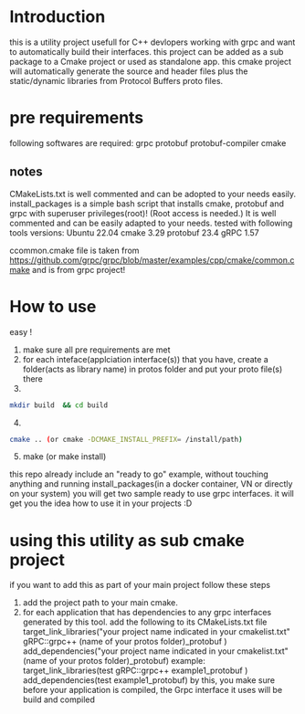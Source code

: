 # Introduction
this is a utility project usefull for C++ devlopers working with grpc and want to automatically build their interfaces. this project can be added as a sub package to a Cmake project or used as standalone app. this cmake project will automatically generate the source and header files plus the static/dynamic libraries from Protocol Buffers proto files.
# pre requirements
following softwares are required: 
grpc
protobuf
protobuf-compiler
cmake

## notes
CMakeLists.txt is well commented and can be adopted to your needs easily.
install_packages is a simple bash script that installs cmake, protobuf and grpc with superuser privileges(root)! (Root access is needed.) It is well commented and can be easily adapted to your needs. 
tested with  following tools versions:
Ubuntu 22.04
cmake 3.29
protobuf 23.4
gRPC 1.57

ccommon.cmake file is taken from https://github.com/grpc/grpc/blob/master/examples/cpp/cmake/common.cmake and is from grpc project!

# How to use
easy ! 
1. make sure  all pre requirements are met
2. for each inteface(applciation interface(s)) that you have, create a folder(acts as library name) in protos folder and put your proto file(s) there
3. 
```bash 
mkdir build  && cd build
```
4. 
```bash
cmake .. (or cmake -DCMAKE_INSTALL_PREFIX= /install/path)
```
5. make (or make install) 

this repo already include an "ready to go" example, without touching anything and running install_packages(in a docker container, VN or directly on your system) you will get two sample ready to use grpc interfaces. it will get you the idea how to use it in your projects :D

# using this utility as sub cmake project
if you want to add this as part of your main project follow these steps
1. add the project path to your main cmake.
2. for each application that has dependencies to any grpc interfaces generated by this tool. add the following to its CMakeLists.txt file
    target_link_libraries("your project name indicated in your cmakelist.txt" gRPC::grpc++   (name of your protos folder)_protobuf )
    add_dependencies("your project name indicated in your cmakelist.txt" (name of your protos folder)_protobuf)
    example:
    target_link_libraries(test gRPC::grpc++   example1_protobuf )
    add_dependencies(test example1_protobuf)
by this, you make sure before your application is compiled, the Grpc interface it uses will be build and compiled



